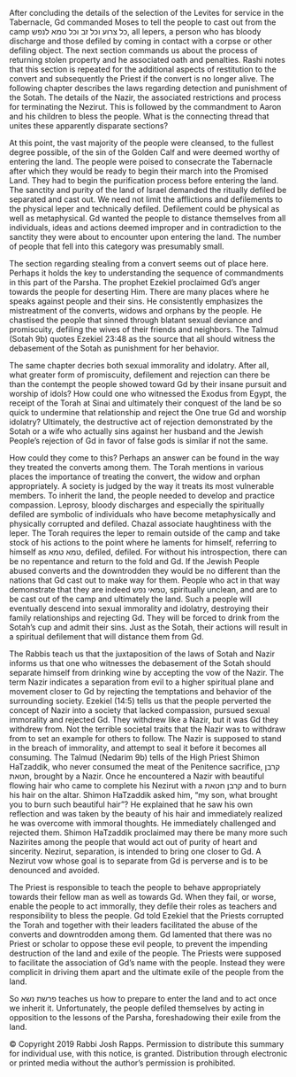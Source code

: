 After concluding the details of the selection of the Levites for service in the Tabernacle, Gd commanded Moses to tell the people to cast out from the camp כל צרוע וכל זב וכל טמא לנפש, all lepers, a person who has bloody discharge and those defiled by coming in contact with a corpse or other defiling object. The next section commands us about the process of returning stolen property and he associated oath and penalties. Rashi notes that this section is repeated for the additional aspects of restitution to the convert and subsequently the Priest if the convert is no longer alive. The following chapter describes the laws regarding detection and punishment of the Sotah. The details of the Nazir, the associated restrictions and process for terminating the Nezirut. This is followed by the commandment to Aaron and his children to bless the people. What is the connecting thread that unites these apparently disparate sections?

At this point, the vast majority of the people were cleansed, to the fullest degree possible, of the sin of the Golden Calf and were deemed worthy of entering the land.  The people were poised to consecrate the Tabernacle after which they would be ready to begin their march into the Promised Land. They had to begin the purification process before entering the land. The sanctity and purity of the land of Israel demanded the ritually defiled be separated and cast out. We need not limit the afflictions and defilements to the physical leper and technically defiled. Defilement could be physical as well as metaphysical. Gd wanted the people to distance themselves from all individuals, ideas and actions deemed improper and in contradiction to the sanctity they were about to encounter upon entering the land. The number of people that fell into this category was presumably small.  

The section regarding stealing from a convert seems out of place here. Perhaps it holds the key to understanding the sequence of commandments in this part of the Parsha. The prophet Ezekiel proclaimed Gd’s anger towards the people for deserting Him. There are many places where he speaks against people and their sins. He consistently emphasizes the mistreatment of the converts, widows and orphans by the people. He chastised the people that sinned through blatant sexual deviance and promiscuity, defiling the wives of their friends and neighbors. The Talmud (Sotah 9b) quotes Ezekiel 23:48 as the source that all should witness the debasement of the Sotah as punishment for her behavior. 

The same chapter decries both sexual immorality and idolatry. After all, what greater form of promiscuity, defilement and rejection can there be than the contempt the people showed toward Gd by their insane pursuit and worship of idols? How could one who witnessed the Exodus from Egypt, the receipt of the Torah at Sinai and ultimately their conquest of the land be so quick to undermine that relationship and reject the One true Gd and worship idolatry? Ultimately, the destructive act of rejection demonstrated by the Sotah or a wife who actually sins against her husband and the Jewish People’s rejection of Gd in favor of false gods is similar if not the same.  

How could they come to this? Perhaps an answer can be found in the way they treated the converts among them. The Torah mentions in various places the importance of treating the convert, the widow and orphan appropriately. A society is judged by the way it treats its most vulnerable members. To inherit the land, the people needed to develop and practice compassion. Leprosy, bloody discharges and especially the spiritually defiled are symbolic of individuals who have become metaphysically and physically corrupted and defiled. Chazal associate haughtiness with the leper. The Torah requires the leper to remain outside of the camp and take stock of his actions to the point where he laments for himself, referring to himself as טמא טמא, defiled, defiled. For without his introspection, there can be no repentance and return to the fold and Gd. If the Jewish People abused converts and the downtrodden they would be no different than the nations that Gd cast out to make way for them. People who act in that way demonstrate that they are indeed טמאי נפש, spiritually unclean, and are to be cast out of the camp and ultimately the land. Such a people will eventually descend into sexual immorality and idolatry, destroying their family relationships and rejecting Gd.  They will be forced to drink from the Sotah’s cup and admit their sins. Just as the Sotah, their actions will result in a spiritual defilement that will distance them from Gd.

The Rabbis teach us that the juxtaposition of the laws of Sotah and Nazir informs us that one who witnesses the debasement of the Sotah should separate himself from drinking wine by accepting the vow of the Nazir. The term Nazir indicates a separation from evil to a higher spiritual plane and movement closer to Gd by rejecting the temptations and behavior of the surrounding society. Ezekiel (14:5) tells us that the people perverted the concept of Nazir into a society that lacked compassion, pursued sexual immorality and rejected Gd. They withdrew like a Nazir, but it was Gd they withdrew from. Not the terrible societal traits that the Nazir was to withdraw from to set an example for others to follow. The Nazir is supposed to stand in the breach of immorality, and attempt to seal it before it becomes all consuming. The Talmud (Nedarim 9b) tells of the High Priest Shimon HaTzaddik, who never consumed the meat of the Penitence sacrifice, קרבן חטאת, brought by a Nazir. Once he encountered a Nazir with beautiful flowing hair who came to complete his Nezirut with a קרבן חטאת and to burn his hair on the altar. Shimon HaTzaddik asked him, “my son, what brought you to burn such beautiful hair”? He explained that he saw his own reflection and was taken by the beauty of his hair and immediately realized he was overcome with immoral thoughts. He immediately challenged and rejected them. Shimon HaTzaddik proclaimed may there be many more such Nazirites among the people that would act out of purity of heart and sincerity. Nezirut, separation, is intended to bring one closer to Gd. A Nezirut vow whose goal is to separate from Gd is perverse and is to be denounced and avoided.

The Priest is responsible to teach the people to behave appropriately towards their fellow man as well as towards Gd. When they fail, or worse, enable the people to act immorally, they defile their roles as teachers and responsibility to bless the people. Gd told Ezekiel that the Priests corrupted the Torah and together with their leaders facilitated the abuse of the converts and downtrodden among them. Gd lamented that there was no Priest or scholar to oppose these evil people, to prevent the impending destruction of the land and exile of the people. The Priests were supposed to facilitate the association of Gd’s name with the people. Instead they were complicit in driving them apart and the ultimate exile of the people from the land.

So פרשת נשא teaches us how to prepare to enter the land and to act once we inherit it. Unfortunately, the people defiled themselves by acting in opposition to the lessons of the Parsha, foreshadowing their exile from the land.

© Copyright 2019 Rabbi Josh Rapps. Permission to distribute this summary for individual use, with this notice, is granted. Distribution through electronic or printed media without the author’s permission is prohibited.

